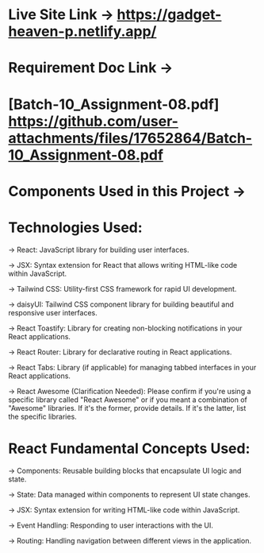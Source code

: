 # Live Site Link -> https://gadget-heaven-p.netlify.app/



# Requirement Doc Link -> 
# [Batch-10_Assignment-08.pdf]  https://github.com/user-attachments/files/17652864/Batch-10_Assignment-08.pdf 


# Components Used in this Project ->
# Technologies Used:

-> React: JavaScript library for building user interfaces.

-> JSX: Syntax extension for React that allows writing HTML-like code within JavaScript.

-> Tailwind CSS: Utility-first CSS framework for rapid UI development.

-> daisyUI: Tailwind CSS component library for building beautiful and responsive user interfaces.

-> React Toastify: Library for creating non-blocking notifications in your React applications.

-> React Router: Library for declarative routing in React applications.

-> React Tabs: Library (if applicable) for managing tabbed interfaces in your React applications.

-> React Awesome (Clarification Needed): Please confirm if you're using a specific library called "React Awesome" or if you meant a combination of "Awesome" libraries. If it's the former, provide details. If it's the latter, list the specific libraries.


# React Fundamental Concepts Used:

-> Components: Reusable building blocks that encapsulate UI logic and state.

-> State: Data managed within components to represent UI state changes.

-> JSX: Syntax extension for writing HTML-like code within JavaScript.

-> Event Handling: Responding to user interactions with the UI.

-> Routing: Handling navigation between different views in the application.

